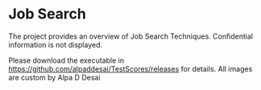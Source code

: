 # Job Search

The project provides an overview of Job Search Techniques. Confidential information is not displayed. 

Please download the executable in https://github.com/alpaddesai/TestScores/releases for details. All images are custom by Alpa D Desai
